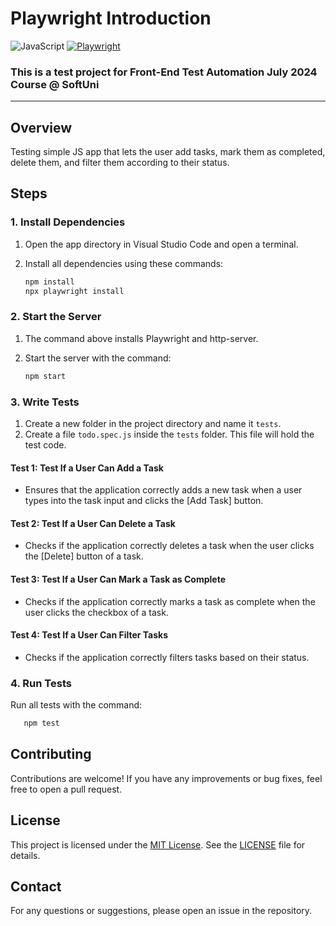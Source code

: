 # Playwright Introduction
![JavaScript](https://img.shields.io/badge/javascript-%23323330.svg?style=for-the-badge&logo=javascript&logoColor=%23F7DF1E)
[![Playwright](https://img.shields.io/badge/tested%20with-Playwright-6E40C9.svg)](https://playwright.dev/)

### This is a test project for Front-End Test Automation July 2024 Course @ SoftUni
---

## Overview
Testing simple JS app that lets the user add tasks, mark them as completed, delete them, and filter them according to their status. 

## Steps

### 1. Install Dependencies
1. Open the app directory in Visual Studio Code and open a terminal.
2. Install all dependencies using these commands:
   
    ```bash
    npm install
    npx playwright install
    ```

### 2. Start the Server
1. The command above installs Playwright and http-server.
2. Start the server with the command:
   
    ```bash
    npm start
    ```

### 3. Write Tests
1. Create a new folder in the project directory and name it `tests`.
2. Create a file `todo.spec.js` inside the `tests` folder. This file will hold the test code.

#### Test 1: Test If a User Can Add a Task
- Ensures that the application correctly adds a new task when a user types into the task input and clicks the [Add Task] button.

#### Test 2: Test If a User Can Delete a Task
- Checks if the application correctly deletes a task when the user clicks the [Delete] button of a task.

#### Test 3: Test If a User Can Mark a Task as Complete
- Checks if the application correctly marks a task as complete when the user clicks the checkbox of a task.

#### Test 4: Test If a User Can Filter Tasks
- Checks if the application correctly filters tasks based on their status.

### 4. Run Tests
Run all tests with the command:

 ```bash
    npm test
 ```

## Contributing
Contributions are welcome! If you have any improvements or bug fixes, feel free to open a pull request.

## License
This project is licensed under the [MIT License](LICENSE). See the [LICENSE](LICENSE) file for details.

## Contact
For any questions or suggestions, please open an issue in the repository.
